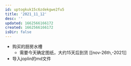 ```yaml
---
id: uptogkuk15c6zdekgwe2fu5
title: '2021_11_12'
desc: ''
updated: 1662566166172
created: 1662566166172
isDir: false
---
```

- 购买的厨房水槽
	- 需要今天确定图纸，大约15天后到货 [[nov-26th,-2021]]
- 导入joplin的md文件
